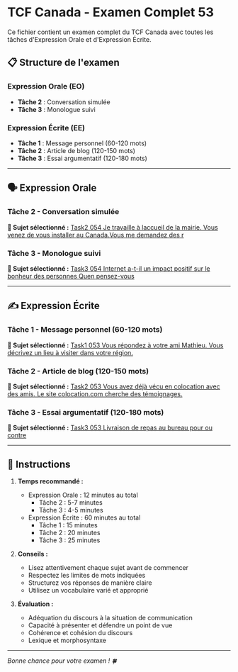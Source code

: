 # TCF Canada - Examen Complet 53

Ce fichier contient un examen complet du TCF Canada avec toutes les tâches d'Expression Orale et d'Expression Écrite.

## 📋 Structure de l'examen

### Expression Orale (EO)
- **Tâche 2** : Conversation simulée
- **Tâche 3** : Monologue suivi

### Expression Écrite (EE)  
- **Tâche 1** : Message personnel (60-120 mots)
- **Tâche 2** : Article de blog (120-150 mots)
- **Tâche 3** : Essai argumentatif (120-180 mots)

---

## 🗣️ Expression Orale

### Tâche 2 - Conversation simulée

**📄 Sujet sélectionné :** [Task2 054 Je travaille à laccueil de la mairie. Vous venez de vous installer au Canada.Vous me demandez des r](tcf_canada/eo/task2/task2_054_Je_travaille_à_laccueil_de_la_mairie._Vous_venez_de_vous_installer_au_Canada.Vous_me_demandez_des_r.md)

### Tâche 3 - Monologue suivi

**📄 Sujet sélectionné :** [Task3 054 Internet a-t-il un impact positif sur le bonheur des personnes Quen pensez-vous](tcf_canada/eo/task3/task3_054_Internet_a-t-il_un_impact_positif_sur_le_bonheur_des_personnes_Quen_pensez-vous.md)

---

## ✍️ Expression Écrite

### Tâche 1 - Message personnel (60-120 mots)

**📄 Sujet sélectionné :** [Task1 053 Vous répondez à votre ami Mathieu. Vous décrivez un lieu à visiter dans votre région.](tcf_canada/ee/task1/task1_053_Vous_répondez_à_votre_ami_Mathieu._Vous_décrivez_un_lieu_à_visiter_dans_votre_région..md)

### Tâche 2 - Article de blog (120-150 mots)

**📄 Sujet sélectionné :** [Task2 053 Vous avez déjà vécu en colocation avec des amis. Le site colocation.com cherche des témoignages.](tcf_canada/ee/task2/task2_053_Vous_avez_déjà_vécu_en_colocation_avec_des_amis._Le_site_colocation.com_cherche_des_témoignages..md)

### Tâche 3 - Essai argumentatif (120-180 mots)

**📄 Sujet sélectionné :** [Task3 053 Livraison de repas au bureau pour ou contre](tcf_canada/ee/task3/task3_053_Livraison_de_repas_au_bureau_pour_ou_contre.md)

---

## 📝 Instructions

1. **Temps recommandé :**
   - Expression Orale : 12 minutes au total
     - Tâche 2 : 5-7 minutes
     - Tâche 3 : 4-5 minutes
   - Expression Écrite : 60 minutes au total
     - Tâche 1 : 15 minutes
     - Tâche 2 : 20 minutes  
     - Tâche 3 : 25 minutes

2. **Conseils :**
   - Lisez attentivement chaque sujet avant de commencer
   - Respectez les limites de mots indiquées
   - Structurez vos réponses de manière claire
   - Utilisez un vocabulaire varié et approprié

3. **Évaluation :**
   - Adéquation du discours à la situation de communication
   - Capacité à présenter et défendre un point de vue
   - Cohérence et cohésion du discours
   - Lexique et morphosyntaxe

---

*Bonne chance pour votre examen ! 🍀*

